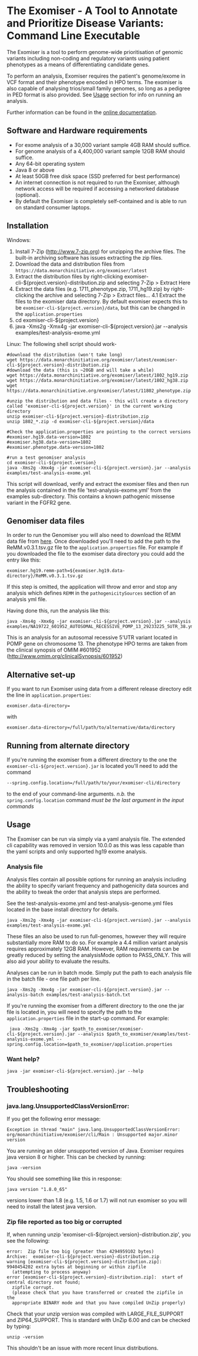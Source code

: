 # The Exomiser - A Tool to Annotate and Prioritize Disease Variants: Command Line Executable

The Exomiser is a tool to perform genome-wide prioritisation of genomic variants including non-coding and regulatory variants using patient phenotypes as a means of differentiating candidate genes.
 
To perform an analysis, Exomiser requires the patient's genome/exome in VCF format and their phenotype encoded in HPO terms. The exomiser is also capable of analysing trios/small family genomes, so long as a pedigree in PED format is also provided. 
See [Usage](#usage) section for info on running an analysis.

Further information can be found in the [online documentation](http://exomiser.github.io/Exomiser/).

## Software and Hardware requirements
 - For exome analysis of a 30,000 variant sample 4GB RAM should suffice.
 - For genome analysis of a 4,400,000 variant sample 12GB RAM should suffice.
 - Any 64-bit operating system
 - Java 8 or above
 - At least 50GB free disk space (SSD preferred for best performance)
 - An internet connection is not required to run the Exomiser, although network access will be required if accessing a
  networked database (optional).
 - By default the Exomiser is completely self-contained and is able to run on standard consumer laptops.

## Installation

Windows:
    
 1. Install 7-Zip (http://www.7-zip.org) for unzipping the archive files. The built-in archiving software has issues extracting the zip files. 
 2. Download the data and distribution files from ```https://data.monarchinitiative.org/exomiser/latest```
 3. Extract the distribution files by right-clicking exomiser-cli-${project.version}-distribution.zip and selecting 7-Zip > Extract Here
 4. Extract the data files (e.g. 1711_phenotype.zip, 1711_hg19.zip) by right-clicking the archive and selecting 7-Zip > Extract files...
   4.1 Extract the files to the exomiser data directory. By default exomiser expects this to be ```exomiser-cli-${project.version}/data```, but this can be changed in the ```application.properties``` 
 5. cd exomiser-cli-${project.version}
 6. java -Xms2g -Xmx4g -jar exomiser-cli-${project.version}.jar --analysis examples/test-analysis-exome.yml
 
Linux: 
The following shell script should work-
    
    #download the distribution (won't take long)
    wget https://data.monarchinitiative.org/exomiser/latest/exomiser-cli-${project.version}-distribution.zip
    #download the data (this is ~20GB and will take a while)
    wget https://data.monarchinitiative.org/exomiser/latest/1802_hg19.zip
    wget https://data.monarchinitiative.org/exomiser/latest/1802_hg38.zip
    wget https://data.monarchinitiative.org/exomiser/latest/11802_phenotype.zip

    #unzip the distribution and data files - this will create a directory called 'exomiser-cli-${project.version}' in the current working directory
    unzip exomiser-cli-${project.version}-distribution.zip
    unzip 1802_*.zip -d exomiser-cli-${project.version}/data

    #Check the application.properties are pointing to the correct versions
    #exomiser.hg19.data-version=1802
    #exomiser.hg38.data-version=1802
    #exomiser.phenotype.data-version=1802
    
    #run a test genomiser analysis
    cd exomiser-cli-${project.version}
    java -Xms2g -Xmx4g -jar exomiser-cli-${project.version}.jar --analysis examples/test-analysis-exome.yml

This script will download, verify and extract the exomiser files and then run the analysis contained in the file 'test-analysis-exome.yml' from the examples sub-directory. This contains a known pathogenic missense variant in the FGFR2 gene.

## Genomiser data files

In order to run the Genomiser you will also need to download the REMM data file from [here](https://charite.github.io/software-remm-score.html). Once downloaded you'll need to add the path to the ReMM.v0.3.1.tsv.gz file to the ```application.properties``` file. For example if you downloaded the file to the exomiser data directory you could add the entry like this:

    exomiser.hg19.remm-path=${exomiser.hg19.data-directory}/ReMM.v0.3.1.tsv.gz
 
If this step is omitted, the application will throw and error and stop any analysis which defines ```REMM``` in the ```pathogenicitySources``` section of an analysis yml file. 

Having done this, run the analysis like this:
 
    java -Xms4g -Xmx6g -jar exomiser-cli-${project.version}.jar --analysis examples/NA19722_601952_AUTOSOMAL_RECESSIVE_POMP_13_29233225_5UTR_38.yml 

This is an analysis for an autosomal recessive 5'UTR variant located in POMP gene on chromosome 13. The phenotype HPO terms are taken from the clinical synopsis of
OMIM #601952 (http://www.omim.org/clinicalSynopsis/601952) 

## Alternative set-up

If you want to run Exomiser using data from a different release directory edit the line in ```application.properties```:

    exomiser.data-directory=

with

    exomiser.data-directory=/full/path/to/alternative/data/directory


## Running from alternate directory

If you're running the exomiser from a different directory to the one the ```exomiser-cli-${project.version}.jar``` is located you'll need to add the command 

    --spring.config.location=/full/path/to/your/exomiser-cli/directory
    
to the end of your command-line arguments. *n.b.* the ```spring.config.location``` command *must be the last argument in the input commands*  
## <a name="usage"></a>Usage

The Exomiser can be run via simply via a yaml analysis file. The extended cli capability was removed in version 10.0.0 as this was less capable than the yaml scripts and only supported hg19 exome analysis.

### Analysis file

Analysis files contain all possible options for running an analysis including the ability to specify variant frequency
and pathogenicity data sources and the ability to tweak the order that analysis steps are performed. 

See the test-analysis-exome.yml and test-analysis-genome.yml files located in the base install directory for details.

    java -Xms2g -Xmx4g -jar exomiser-cli-${project.version}.jar --analysis examples/test-analysis-exome.yml

These files an also be used to run full-genomes, however they will require substantially more RAM to do so. For example
a 4.4 million variant analysis requires approximately 12GB RAM. However, RAM requirements can be greatly reduced by 
setting the analysisMode option to PASS_ONLY. This will also aid your ability to evaluate the results.

Analyses can be run in batch mode. Simply put the path to each analysis file in the batch file - one file path per line.

    java -Xms2g -Xmx4g -jar exomiser-cli-${project.version}.jar --analysis-batch examples/test-analysis-batch.txt
    
If you're running the exomiser from a different directory to the one the jar file is located in, you will need to specify the path to the ```application.properties``` file in the start-up command. For example:

     java -Xms2g -Xmx4g -jar $path_to_exomiser/exomiser-cli-${project.version}.jar --analysis $path_to_exomiser/examples/test-analysis-exome.yml --spring.config.location=$path_to_exomiser/application.properties

    
### Want help?

    java -jar exomiser-cli-${project.version}.jar --help

## Troubleshooting

### java.lang.UnsupportedClassVersionError:
  If you get the following error message:
  
    Exception in thread "main" java.lang.UnsupportedClassVersionError:
    org/monarchinitiative/exomiser/cli/Main : Unsupported major.minor version

  You are running an older unsupported version of Java. Exomiser requires java version 8 or higher. This can be checked by running:
    
    java -version
  
  You should see something like this in response:
    
    java version "1.8.0_65"
    
  versions lower than 1.8 (e.g. 1.5, 1.6 or 1.7) will not run exomiser so you will need to install the latest java version.
  
### Zip file reported as too big or corrupted
  If, when running unzip 'exomiser-cli-${project.version}-distribution.zip', you see the following:
     
    error:  Zip file too big (greater than 4294959102 bytes)
    Archive:  exomiser-cli-${project.version}-distribution.zip
    warning [exomiser-cli-${project.version}-distribution.zip]:  9940454202 extra bytes at beginning or within zipfile
      (attempting to process anyway)
    error [exomiser-cli-${project.version}-distribution.zip]:  start of central directory not found;
      zipfile corrupt.
      (please check that you have transferred or created the zipfile in the
      appropriate BINARY mode and that you have compiled UnZip properly)

  Check that your unzip version was compiled with LARGE_FILE_SUPPORT and ZIP64_SUPPORT. This is standard with UnZip 6.00 and can be checked by typing:
     
    unzip -version
    
  This shouldn't be an issue with more recent linux distributions. 